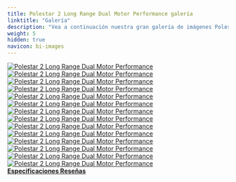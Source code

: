 ```yaml
---
title: Polestar 2 Long Range Dual Motor Performance galería
linktitle: "Galería"
description: "Vea a continuación nuestra gran galería de imágenes Polestar 2 Long Range Dual Motor Performance. Haga clic en las imágenes para ver las versiones de alta resolución."
weight: 5
hidden: true
navicon: bi-images
---
```

<!-- markdownlint-disable MD033 -->
<div class="row" id ="my-gallery">
	<div class="pswp-grid-item col-6 col-md-4">
		<a href="https://media.evkx.net/multimedia/models/polestar/2/2_long_range_dual_motor_performance/exteriore_3.jpg"
data-pswp-src="https://media.evkx.net/multimedia/models/polestar/2/2_long_range_dual_motor_performance/exteriore_3.jpg"
data-pswp-width="2953"
data-pswp-height="2215" 
target="_blank">
			<img src="https://media.evkx.net/multimedia/models/polestar/2/2_long_range_dual_motor_performance/exteriore_3_xst.jpg" alt="Polestar 2 Long Range Dual Motor Performance" class="img-fluid " />
		</a>
	</div>
	<div class="pswp-grid-item col-6 col-md-4">
		<a href="https://media.evkx.net/multimedia/models/polestar/2/2_long_range_dual_motor_performance/exterior_1.jpg"
data-pswp-src="https://media.evkx.net/multimedia/models/polestar/2/2_long_range_dual_motor_performance/exterior_1.jpg"
data-pswp-width="3000"
data-pswp-height="2250" 
target="_blank">
			<img src="https://media.evkx.net/multimedia/models/polestar/2/2_long_range_dual_motor_performance/exterior_1_xst.jpg" alt="Polestar 2 Long Range Dual Motor Performance" class="img-fluid " />
		</a>
	</div>
	<div class="pswp-grid-item col-6 col-md-4">
		<a href="https://media.evkx.net/multimedia/models/polestar/2/2_long_range_dual_motor_performance/exterior_2.jpg"
data-pswp-src="https://media.evkx.net/multimedia/models/polestar/2/2_long_range_dual_motor_performance/exterior_2.jpg"
data-pswp-width="3000"
data-pswp-height="1687" 
target="_blank">
			<img src="https://media.evkx.net/multimedia/models/polestar/2/2_long_range_dual_motor_performance/exterior_2_xst.jpg" alt="Polestar 2 Long Range Dual Motor Performance" class="img-fluid " />
		</a>
	</div>
	<div class="pswp-grid-item col-6 col-md-4">
		<a href="https://media.evkx.net/multimedia/models/polestar/2/2_long_range_dual_motor_performance/exterior_4.jpg"
data-pswp-src="https://media.evkx.net/multimedia/models/polestar/2/2_long_range_dual_motor_performance/exterior_4.jpg"
data-pswp-width="3000"
data-pswp-height="2250" 
target="_blank">
			<img src="https://media.evkx.net/multimedia/models/polestar/2/2_long_range_dual_motor_performance/exterior_4_xst.jpg" alt="Polestar 2 Long Range Dual Motor Performance" class="img-fluid " />
		</a>
	</div>
	<div class="pswp-grid-item col-6 col-md-4">
		<a href="https://media.evkx.net/multimedia/models/polestar/2/2_long_range_dual_motor_performance/frontseats_1.jpg"
data-pswp-src="https://media.evkx.net/multimedia/models/polestar/2/2_long_range_dual_motor_performance/frontseats_1.jpg"
data-pswp-width="3000"
data-pswp-height="1687" 
target="_blank">
			<img src="https://media.evkx.net/multimedia/models/polestar/2/2_long_range_dual_motor_performance/frontseats_1_xst.jpg" alt="Polestar 2 Long Range Dual Motor Performance" class="img-fluid " />
		</a>
	</div>
	<div class="pswp-grid-item col-6 col-md-4">
		<a href="https://media.evkx.net/multimedia/models/polestar/2/2_long_range_dual_motor_performance/frontseats_2.jpg"
data-pswp-src="https://media.evkx.net/multimedia/models/polestar/2/2_long_range_dual_motor_performance/frontseats_2.jpg"
data-pswp-width="3000"
data-pswp-height="1675" 
target="_blank">
			<img src="https://media.evkx.net/multimedia/models/polestar/2/2_long_range_dual_motor_performance/frontseats_2_xst.jpg" alt="Polestar 2 Long Range Dual Motor Performance" class="img-fluid " />
		</a>
	</div>
	<div class="pswp-grid-item col-6 col-md-4">
		<a href="https://media.evkx.net/multimedia/models/polestar/2/2_long_range_dual_motor_performance/frontseats_3.jpg"
data-pswp-src="https://media.evkx.net/multimedia/models/polestar/2/2_long_range_dual_motor_performance/frontseats_3.jpg"
data-pswp-width="3000"
data-pswp-height="1687" 
target="_blank">
			<img src="https://media.evkx.net/multimedia/models/polestar/2/2_long_range_dual_motor_performance/frontseats_3_xst.jpg" alt="Polestar 2 Long Range Dual Motor Performance" class="img-fluid " />
		</a>
	</div>
	<div class="pswp-grid-item col-6 col-md-4">
		<a href="https://media.evkx.net/multimedia/models/polestar/2/2_long_range_dual_motor_performance/headlights_1.jpg"
data-pswp-src="https://media.evkx.net/multimedia/models/polestar/2/2_long_range_dual_motor_performance/headlights_1.jpg"
data-pswp-width="3000"
data-pswp-height="1766" 
target="_blank">
			<img src="https://media.evkx.net/multimedia/models/polestar/2/2_long_range_dual_motor_performance/headlights_1_xst.jpg" alt="Polestar 2 Long Range Dual Motor Performance" class="img-fluid " />
		</a>
	</div>
	<div class="pswp-grid-item col-6 col-md-4">
		<a href="https://media.evkx.net/multimedia/models/polestar/2/2_long_range_dual_motor_performance/interior_1.jpg"
data-pswp-src="https://media.evkx.net/multimedia/models/polestar/2/2_long_range_dual_motor_performance/interior_1.jpg"
data-pswp-width="3000"
data-pswp-height="2250" 
target="_blank">
			<img src="https://media.evkx.net/multimedia/models/polestar/2/2_long_range_dual_motor_performance/interior_1_xst.jpg" alt="Polestar 2 Long Range Dual Motor Performance" class="img-fluid " />
		</a>
	</div>
	<div class="pswp-grid-item col-6 col-md-4">
		<a href="https://media.evkx.net/multimedia/models/polestar/2/2_long_range_dual_motor_performance/main_1.jpg"
data-pswp-src="https://media.evkx.net/multimedia/models/polestar/2/2_long_range_dual_motor_performance/main_1.jpg"
data-pswp-width="3000"
data-pswp-height="2250" 
target="_blank">
			<img src="https://media.evkx.net/multimedia/models/polestar/2/2_long_range_dual_motor_performance/main_1_xst.jpg" alt="Polestar 2 Long Range Dual Motor Performance" class="img-fluid " />
		</a>
	</div>
	<div class="pswp-grid-item col-6 col-md-4">
		<a href="https://media.evkx.net/multimedia/models/polestar/2/2_long_range_dual_motor_performance/screens_1.jpg"
data-pswp-src="https://media.evkx.net/multimedia/models/polestar/2/2_long_range_dual_motor_performance/screens_1.jpg"
data-pswp-width="3000"
data-pswp-height="2250" 
target="_blank">
			<img src="https://media.evkx.net/multimedia/models/polestar/2/2_long_range_dual_motor_performance/screens_1_xst.jpg" alt="Polestar 2 Long Range Dual Motor Performance" class="img-fluid " />
		</a>
	</div>
	<div class="pswp-grid-item col-6 col-md-4">
		<a href="https://media.evkx.net/multimedia/models/polestar/2/2_long_range_dual_motor_performance/screens_2.jpg"
data-pswp-src="https://media.evkx.net/multimedia/models/polestar/2/2_long_range_dual_motor_performance/screens_2.jpg"
data-pswp-width="3000"
data-pswp-height="2249" 
target="_blank">
			<img src="https://media.evkx.net/multimedia/models/polestar/2/2_long_range_dual_motor_performance/screens_2_xst.jpg" alt="Polestar 2 Long Range Dual Motor Performance" class="img-fluid " />
		</a>
	</div>
	<div class="pswp-grid-item col-6 col-md-4">
		<a href="https://media.evkx.net/multimedia/models/polestar/2/2_long_range_dual_motor_performance/secondrowseats_1.jpg"
data-pswp-src="https://media.evkx.net/multimedia/models/polestar/2/2_long_range_dual_motor_performance/secondrowseats_1.jpg"
data-pswp-width="3000"
data-pswp-height="2250" 
target="_blank">
			<img src="https://media.evkx.net/multimedia/models/polestar/2/2_long_range_dual_motor_performance/secondrowseats_1_xst.jpg" alt="Polestar 2 Long Range Dual Motor Performance" class="img-fluid " />
		</a>
	</div>
	<div class="pswp-grid-item col-6 col-md-4">
		<a href="https://media.evkx.net/multimedia/models/polestar/2/2_long_range_dual_motor_performance/secondrowseats_2.jpg"
data-pswp-src="https://media.evkx.net/multimedia/models/polestar/2/2_long_range_dual_motor_performance/secondrowseats_2.jpg"
data-pswp-width="3000"
data-pswp-height="2250" 
target="_blank">
			<img src="https://media.evkx.net/multimedia/models/polestar/2/2_long_range_dual_motor_performance/secondrowseats_2_xst.jpg" alt="Polestar 2 Long Range Dual Motor Performance" class="img-fluid " />
		</a>
	</div>
</div>
<script type="module">
  import PhotoSwipeLightbox from '/js/photoswipe-lightbox.esm.js';
    const lightbox = new PhotoSwipeLightbox({
       gallery: '#my-gallery',
        children: 'a',
        pswpModule: () => import('/js/photoswipe.esm.js')
    });
lightbox.init();
</script>
<div class="mt-3 mb-3">
<a href="../specifications/" class="text-decoration-none text-black">
<strong><i class="bi-arrow-left"></i> Especificaciones </strong>
</a>
<a href="../reviews/" class="text-decoration-none text-black float-end">
<strong>Reseñas <i class="bi-arrow-right"></i></strong>
</a>
</div>
